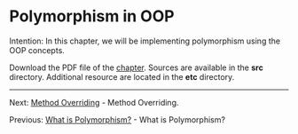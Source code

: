 # Polymorphism in OOP

Intention: In this chapter, we will be implementing polymorphism using the OOP concepts.

Download the PDF file of the [chapter](chapter_17.pdf). Sources are available in the <b>src</b> directory. 
Additional resource are located in the <b>etc</b> directory.

<hr>

Next: [Method Overriding](chapter_18.md "Method Overriding") - Method Overriding.

Previous: [What is Polymorphism?](chapter_16.md "What is Polymorphism?") - What is Polymorphism?